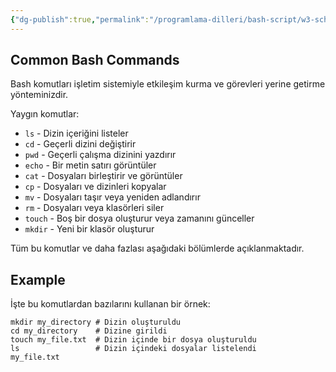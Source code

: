 ```yaml
---
{"dg-publish":true,"permalink":"/programlama-dilleri/bash-script/w3-school-bash/4-bash-commands/","created":"2025-06-13T12:25:17.698+03:00","updated":"2025-06-13T14:56:42.943+03:00"}
---
```



## Common Bash Commands

Bash komutları işletim sistemiyle etkileşim kurma ve görevleri yerine getirme yönteminizdir.

Yaygın komutlar:

* `ls` - Dizin içeriğini listeler
* `cd` - Geçerli dizini değiştirir
* `pwd` - Geçerli çalışma dizinini yazdırır
* `echo` - Bir metin satırı görüntüler
* `cat` - Dosyaları birleştirir ve görüntüler
* `cp` - Dosyaları ve dizinleri kopyalar
* `mv` - Dosyaları taşır veya yeniden adlandırır
* `rm` - Dosyaları veya klasörleri siler
* `touch` - Boş bir dosya oluşturur veya zamanını günceller
* `mkdir` - Yeni bir klasör oluşturur

Tüm bu komutlar ve daha fazlası aşağıdaki bölümlerde açıklanmaktadır.

## Example

İşte bu komutlardan bazılarını kullanan bir örnek:

```shell
mkdir my_directory # Dizin oluşturuldu
cd my_directory    # Dizine girildi
touch my_file.txt  # Dizin içinde bir dosya oluşturuldu
ls                 # Dizin içindeki dosyalar listelendi
my_file.txt
```





